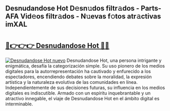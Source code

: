 ## Desnudandose Hot D𝚎sn𝚞dos filtr𝚊dos - Parts-AFA Vid𝚎os filtr𝚊dos - N𝚞evas f𝚘tos atr𝚊ctivas imXAL

# <h2><a href="http://mb53egd.tromn.icu/?c=Desnudandose+Hot">🔗👉👉👉 Desnudandose Hot 🔗🔗</a></h2>

[![Desnudandose Hot nuevo](https://i.imgur.com/pEAQMta.gif)](http://mb53egd.tromn.icu/?c=Desnudandose+Hot)
Desnudandose Hot, una persona intrigante y enigmática, desafía la categorización simple. Su uso pionero de los medios digitales para la autorrepresentación ha cautivado y enfurecido a los espectadores, encendiendo debates sobre la moralidad, la expresión artística y la naturaleza evolutiva de las comunidades en línea. Independientemente de sus decisiones futuras, su influencia en los medios digitales es indiscutible. Armado con un espíritu inquebrantable y un atractivo innegable, el viaje de Desnudandose Hot en el ámbito digital es interminable.
